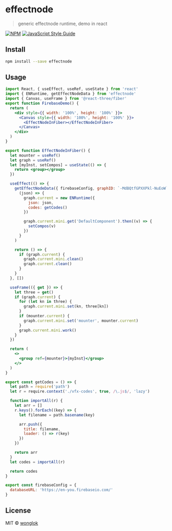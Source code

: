 # effectnode

> generic effectnode runtime, demo in react

[![NPM](https://img.shields.io/npm/v/effectnode.svg)](https://www.npmjs.com/package/effectnode) [![JavaScript Style Guide](https://img.shields.io/badge/code_style-standard-brightgreen.svg)](https://standardjs.com)

## Install

```bash
npm install --save effectnode
```

## Usage

```jsx
import React, { useEffect, useRef, useState } from 'react'
import { ENRuntime, getEffectNodeData } from 'effectnode'
import { Canvas, useFrame } from '@react-three/fiber'
export function FirebaseDemo() {
  return (
    <div style={{ width: '100%', height: '100%' }}>
      <Canvas style={{ width: '100%', height: '100%' }}>
        <EffectNodeInFiber></EffectNodeInFiber>
      </Canvas>
    </div>
  )
}

export function EffectNodeInFiber() {
  let mounter = useRef()
  let graph = useRef()
  let [myInst, setCompos] = useState(() => {
    return <group></group>
  })

  useEffect(() => {
    getEffectNodeData({ firebaseConfig, graphID: `-MdBQtfGPXXPkl-NuEoW` }).then(
      (json) => {
        graph.current = new ENRuntime({
          json: json,
          codes: getCodes()
        })

        graph.current.mini.get('DefaultComponent').then((v) => {
          setCompos(v)
        })
      }
    )

    return () => {
      if (graph.current) {
        graph.current.mini.clean()
        graph.current.clean()
      }
    }
  }, [])

  useFrame(({ get }) => {
    let three = get()
    if (graph.current) {
      for (let kn in three) {
        graph.current.mini.set(kn, three[kn])
      }
      if (mounter.current) {
        graph.current.mini.set('mounter', mounter.current)
      }
      graph.current.mini.work()
    }
  })

  return (
    <>
      <group ref={mounter}>{myInst}</group>
    </>
  )
}

export const getCodes = () => {
  let path = require('path')
  let r = require.context('./vfx-codes', true, /\.js$/, 'lazy')

  function importAll(r) {
    let arr = []
    r.keys().forEach((key) => {
      let filename = path.basename(key)

      arr.push({
        title: filename,
        loader: () => r(key)
      })
    })

    return arr
  }
  let codes = importAll(r)

  return codes
}

export const firebaseConfig = {
  databaseURL: 'https://en-you.firebaseio.com/'
}
```

## License

MIT © [wonglok](https://github.com/wonglok)
